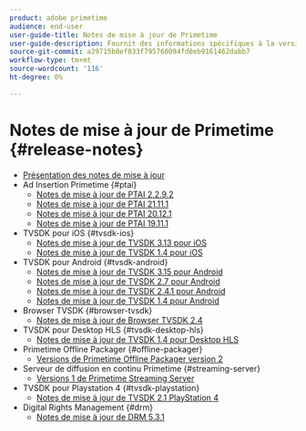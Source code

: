 ```yaml
---
product: adobe primetime
audience: end-user
user-guide-title: Notes de mise à jour de Primetime
user-guide-description: Fournit des informations spécifiques à la version, aux exigences du système, aux limites, aux problèmes résolus et aux problèmes connus.
source-git-commit: a29715b0ef833f795760094fd0eb9161462dabb7
workflow-type: tm+mt
source-wordcount: '116'
ht-degree: 0%

---
```



# Notes de mise à jour de Primetime {#release-notes}

+ [Présentation des notes de mise à jour](home.md)
+ Ad Insertion Primetime {#ptai}
   + [Notes de mise à jour de PTAI 2.2.9.2](ptai-22x-release-notes.md)
   + [Notes de mise à jour de PTAI 21.11.1](ptai-21x-release-notes.md)
   + [Notes de mise à jour de PTAI 20.12.1](ptai-20x-release-notes.md)
   + [Notes de mise à jour de PTAI 19.11.1](ptai-19x-release-notes.md)
+ TVSDK pour iOS {#tvsdk-ios}
   + [Notes de mise à jour de TVSDK 3.13 pour iOS](tvsdk-3x-ios.md)
   + [Notes de mise à jour de TVSDK 1.4 pour iOS](tvsdk-1-4-ios.md)
+ TVSDK pour Android {#tvsdk-android}
   + [Notes de mise à jour de TVSDK 3.15 pour Android](tvsdk-3x-android.md)
   + [Notes de mise à jour de TVSDK 2.7 pour Android](tvsdk-27-android.md)
   + [Notes de mise à jour de TVSDK 2.4.1 pour Android](tvsdk-24-android.md)
   + [Notes de mise à jour de TVSDK 1.4 pour Android](tvsdk-1-4-android.md)
+ Browser TVSDK {#browser-tvsdk}
   + [Notes de mise à jour de Browser TVSDK 2.4](tvsdk-24-browser.md)
+ TVSDK pour Desktop HLS {#tvsdk-desktop-hls}
   + [Notes de mise à jour de TVSDK 1.4 pour Desktop HLS](tvsdk-1-4-desktop-hls.md)
+ Primetime Offline Packager {#offline-packager}
   + [Versions de Primetime Offline Packager version 2](offline-packager-2x-release-note.md)
+ Serveur de diffusion en continu Primetime {#streaming-server}
   + [Versions 1 de Primetime Streaming Server](primetime-streaming-server-1x.md)
+ TVSDK pour Playstation 4 {#tvsdk-playstation}
   + [Notes de mise à jour de TVSDK 2.1 PlayStation 4](tvsdk-21-ps4.md)
+ Digital Rights Management {#drm}
   + [Notes de mise à jour de DRM 5.3.1](drm-531-release-notes.md)

